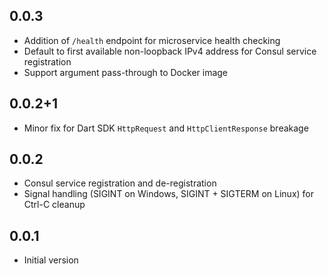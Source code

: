 ## 0.0.3

- Addition of `/health` endpoint for microservice health checking
- Default to first available non-loopback IPv4 address for Consul service registration
- Support argument pass-through to Docker image

## 0.0.2+1

- Minor fix for Dart SDK `HttpRequest` and `HttpClientResponse` breakage

## 0.0.2

- Consul service registration and de-registration
- Signal handling (SIGINT on Windows, SIGINT + SIGTERM on Linux) for Ctrl-C cleanup

## 0.0.1

- Initial version
